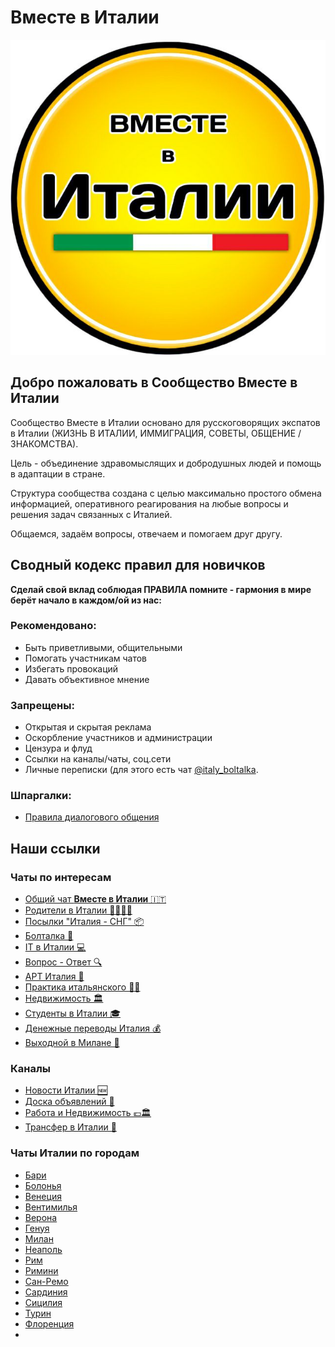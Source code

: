 
# Вместе в Италии

![logo](/vmestevitalii_logo1.jpg)


## Добро пожаловать в Сообщество Вместе в Италии

Сообщество Вместе в Италии основано для русскоговорящих экспатов в Италии (ЖИЗНЬ В ИТАЛИИ, ИММИГРАЦИЯ, СОВЕТЫ, ОБЩЕНИЕ / ЗНАКОМСТВА).

Цель - объединение здравомыслящих и добродушных людей и помощь в адаптации в стране.

Структура сообщества создана с целью максимально простого обмена информацией, оперативного реагирования на любые вопросы и решения задач связанных с Италией.

Общаемся, задаём вопросы, отвечаем и помогаем друг другу.



## Сводный кодекс правил для новичков

**Сделай свой вклад соблюдая ПРАВИЛА помните - гармония в мире берёт начало в каждом/ой из нас:**

### Рекомендовано:

* Быть приветливыми, общительными
* Помогать участникам чатов
* Избегать провокаций
* Давать объективное мнение

### Запрещены:

* Открытая и скрытая реклама 
* Оскорбление участников и администрации 
* Цензура и флуд 
* Ссылки на каналы/чаты, соц.сети
* Личные переписки (для этого есть чат [@italy_boltalka](https://t.me/italy_boltalka).

### Шпаргалки:

* [Правила диалогового общения](/rules_dialogue)



## Наши ссылки

### Чаты по интересам

* [Общий чат **Вместе в Италии** 🇮🇹](https://telegram.im/@vmestevitalii?lang=ru)
* [Родители в Италии 👨‍👩‍👧‍👦](https://t.me/roditelivitalii)
* [Посылки "Италия - СНГ" 📦](https://t.me/vam_posulka)
* [Болталка 🔞](https://t.me/italy_boltalka)
* [IT в Италии 💻](https://t.me/+MEYiThVD3hVlNTI0)
* [Вопрос - Ответ 🔍 ](https://t.me/italy_info)
* [АРТ Италия 🎨](https://t.me/+f8mxWCI1j0E3NWJk)
* [Практика итальянского 👨‍🏫](https://t.me/pratichiamoitaliano)
* [Недвижимость 🏛](https://t.me/italy_dom)
* [Студенты в Италии 🎓](https://t.me/snginitaly2022)
* [Денежные переводы Италия 💰](https://t.me/evro_rybli)
* [Выходной в Милане 🔅](https://t.me/Milan_otdix)

### Каналы

* [Новости Италии 🆕](https://t.me/Italy_tg)
* [Доска объявлений 📢](https://t.me/italy_ads)
* [Работа и Недвижимость 💶🏛](https://t.me/italia_rabota)
* [Трансфер в Италии 🚕](https://t.me/transfermilan)

### Чаты Италии по городам

* [Бари](https://t.me/Bari_4at)
* [Болонья](https://t.me/bologna_4at)
* [Венеция](https://t.me/+rJQuCxaEx71jOTE6)
* [Вентимилья](https://t.me/+gNjTtGrY7T9kM2Y6)
* [Верона](https://t.me/+QQp4erzL7J0yNzZi)
* [Генуя](https://t.me/+hNIQhASbvE01MjMy)
* [Милан](https://t.me/Milan_4at)
* [Неаполь](https://t.me/napoli_4at)
* [Рим](https://t.me/Rim_4at)
* [Римини](https://t.me/+rkCBnfXopntmNGYy)
* [Сан-Ремо](https://t.me/Sanremo_4at)
* [Сардиния](https://t.me/+PI3-FRrDl9U2MDBk)
* [Сицилия](https://t.me/Sicilia_4at)
* [Турин](https://t.me/+bpgaL8LcbY8xMWZi)
* [Флоренция](https://t.me/+h4sP7osmKKtkNDVi)
* 
